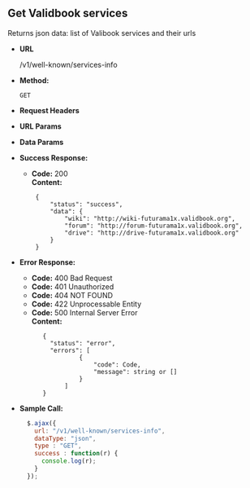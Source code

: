 **Get Validbook services**
----
  Returns json data: list of Valibook services and their urls

* **URL**

  /v1/well-known/services-info
  
* **Method:**

  `GET`
  
*  **Request Headers**

    
*  **URL Params**
    

* **Data Params**


* **Success Response:**

  * **Code:** 200 <br />
    **Content:** 
    
    ```
     {
         "status": "success",
         "data": {
             "wiki": "http://wiki-futurama1x.validbook.org",
             "forum": "http://forum-futurama1x.validbook.org",
             "drive": "http://drive-futurama1x.validbook.org"
         }
     }
    ```
 
* **Error Response:**

   * **Code:** 400 Bad Request <br />
   * **Code:** 401 Unauthorized <br />
   * **Code:** 404 NOT FOUND<br />
   * **Code:** 422 Unprocessable Entity <br />
   * **Code:** 500 Internal Server Error<br />
     **Content:** 
     ```
        {
          "status": "error",
          "errors": [
                  {
                      "code": Code,
                      "message": string or []
                  }
              ]
        }
     ```

* **Sample Call:**

  ```javascript
    $.ajax({
      url: "/v1/well-known/services-info",
      dataType: "json",
      type : "GET",
      success : function(r) {
        console.log(r);
      }
    });
  ```
